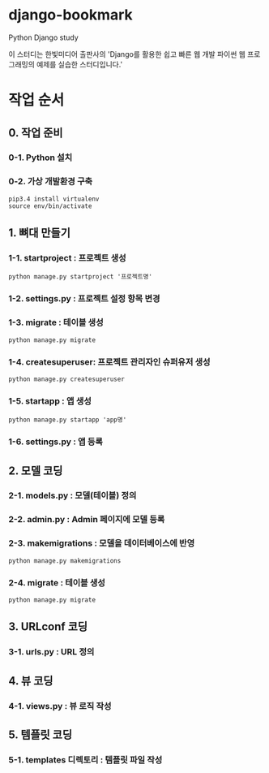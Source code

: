 # django-bookmark
Python Django study

이 스터디는 한빛미디어 출판사의 'Django를 활용한 쉽고 빠른 웹 개발 파이썬 웹 프로그래밍의 예제를 실습한 스터디입니다.'


# 작업 순서

## 0. 작업 준비
### 0-1. Python 설치
### 0-2. 가상 개발환경 구축
    pip3.4 install virtualenv
    source env/bin/activate

## 1. 뼈대 만들기
### 1-1. startproject : 프로젝트 생성
    python manage.py startproject '프로젝트명'
### 1-2. settings.py : 프로젝트 설정 항목 변경
### 1-3. migrate : 테이블 생성
    python manage.py migrate
### 1-4. createsuperuser: 프로젝트 관리자인 슈퍼유저 생성
    python manage.py createsuperuser
### 1-5. startapp : 앱 생성
    python manage.py startapp 'app명'
### 1-6. settings.py : 앱 등록

## 2. 모델 코딩
### 2-1. models.py : 모델(테이블) 정의
### 2-2. admin.py : Admin 페이지에 모델 등록
### 2-3. makemigrations : 모델을 데이터베이스에 반영
    python manage.py makemigrations
### 2-4. migrate : 테이블 생성
    python manage.py migrate

## 3. URLconf 코딩
### 3-1. urls.py : URL 정의

## 4. 뷰 코딩
### 4-1. views.py : 뷰 로직 작성

## 5. 템플릿 코딩
### 5-1. templates 디렉토리 : 템플릿 파일 작성